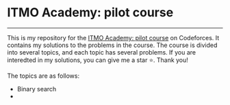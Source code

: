 # ITMO Academy: pilot course
---
This is my repository for the [ITMO Academy: pilot course](https://codeforces.com/edu/course/2) on Codeforces. It contains my solutions to the problems in the course. The course is divided into several topics, and each topic has several problems. If you are interedted in my solutions, you can give me a star ⭐. Thank you!

The topics are as follows:
- Binary search
- 